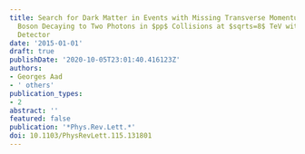 ```yaml
---
title: Search for Dark Matter in Events with Missing Transverse Momentum and a Higgs
  Boson Decaying to Two Photons in $pp$ Collisions at $sqrts=8$ TeV with the ATLAS
  Detector
date: '2015-01-01'
draft: true
publishDate: '2020-10-05T23:01:40.416123Z'
authors:
- Georges Aad
- ' others'
publication_types:
- 2
abstract: ''
featured: false
publication: '*Phys.Rev.Lett.*'
doi: 10.1103/PhysRevLett.115.131801
---
```


